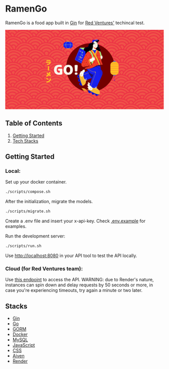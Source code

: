 # RamenGo
RamenGo is a food app built in [Gin](https://github.com/gin-gonic/gin) for [Red Ventures'](https://redventures.com.br/) techincal test.

![Alt text](client/assets/images/capa.jpg?raw=true)

## Table of Contents

1. [Getting Started](#start)
2. [Tech Stacks](#stacks)


## <a name="start">Getting Started</a>
### Local:
Set up your docker container.

```bash
./scripts/compose.sh
```

After the initialization, migrate the models.

```bash
./scripts/migrate.sh
```

Create a .env file and insert your x-api-key. Check [.env.example](api/.env.example) for examples.

Run the development server:

```bash
./scripts/run.sh
```

Use [http://localhost:8080](http://localhost:8080) in your API tool to test the API locally.


### Cloud (for Red Ventures team):
Use [this endpoint](https://ramengo-back.onrender.com) to access the API.
WARNING: due to Render's nature, instances can spin down and delay requests by 50 seconds or more, in case you're experiencing timeouts, try again a minute or two later.

## <a name="stacks">Stacks</a>

- [Gin](https://github.com/gin-gonic/gin)
- [Go](https://go.dev/)
- [GORM](https://gorm.io/index.html/)
- [Docker](https://www.docker.com/)
- [MySQL](https://www.mysql.com/)
- [JavaScript](https://www.javascript.com/)
- [CSS](https://developer.mozilla.org/en-US/docs/Web/CSS)
- [Aiven](https://console.aiven.io/)
- [Render](https://dashboard.render.com/)